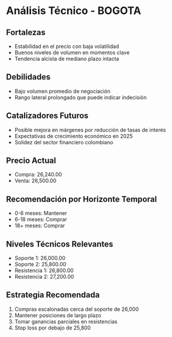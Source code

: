 # Análisis Técnico - BOGOTA

## Fortalezas

- Estabilidad en el precio con baja volatilidad
- Buenos niveles de volumen en momentos clave
- Tendencia alcista de mediano plazo intacta

## Debilidades

- Bajo volumen promedio de negociación
- Rango lateral prolongado que puede indicar indecisión

## Catalizadores Futuros

- Posible mejora en márgenes por reducción de tasas de interés
- Expectativas de crecimiento económico en 2025
- Solidez del sector financiero colombiano

## Precio Actual

- Compra: 26,240.00
- Venta: 26,500.00

## Recomendación por Horizonte Temporal

- 0-6 meses: Mantener
- 6-18 meses: Comprar
- 18+ meses: Comprar

## Niveles Técnicos Relevantes

- Soporte 1: 26,000.00
- Soporte 2: 25,800.00
- Resistencia 1: 26,800.00
- Resistencia 2: 27,200.00

## Estrategia Recomendada

1. Compras escalonadas cerca del soporte de 26,000
2. Mantener posiciones de largo plazo
3. Tomar ganancias parciales en resistencias
4. Stop loss por debajo de 25,800
